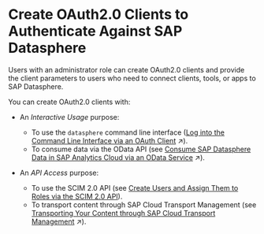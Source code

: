 <!-- loio3f92b46fe0314e8ba60720e409c219fc -->

# Create OAuth2.0 Clients to Authenticate Against SAP Datasphere

Users with an administrator role can create OAuth2.0 clients and provide the client parameters to users who need to connect clients, tools, or apps to SAP Datasphere.

You can create OAuth2.0 clients with:

-   An *Interactive Usage* purpose:
    -   To use the `datasphere` command line interface \([Log into the Command Line Interface via an OAuth Client](https://help.sap.com/viewer/9b8363ae47c347de9a027c0e5567a37a/DEV_CURRENT/en-US/eb7228a171a842fa84e48c899d48c970.html "If an administrator has created an OAuth client (with Purpose set to Interactive Usage) for datasphere command line interface users to log into, there are several methods for accessing it.") :arrow_upper_right:\).
    -   To consume data via the OData API \(see [Consume SAP Datasphere Data in SAP Analytics Cloud via an OData Service](https://help.sap.com/viewer/43509d67b8b84e66a30851e832f66911/cloud/en-US/9de2c660fd3b4db2b89ad25e584e8857.html "You can create an import data connection in SAP Analytics Cloud to consume data from an asset exposed via the SAP Datasphere OData API and consume it in an SAP Analytics Cloud model.") :arrow_upper_right:\).

-   An *API Access* purpose:
    -   To use the SCIM 2.0 API \(see [Create Users and Assign Them to Roles via the SCIM 2.0 API](../Managing-Users-and-Roles/create-users-and-assign-them-to-roles-via-the-scim-2-0-api-1ca8c4a.md)\).
    -   To transport content through SAP Cloud Transport Management \(see [Transporting Your Content through SAP Cloud Transport Management](https://help.sap.com/viewer/9f36ca35bc6145e4acdef6b4d852d560/DEV_CURRENT/en-US/05383980f0704c71ab9872360ce45622.html "Integrate SAP Datasphere with SAP Cloud Transport Management service to transport content packages across different landscapes.") :arrow_upper_right:\).


